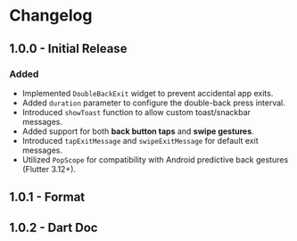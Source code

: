 # Changelog

## 1.0.0 - Initial Release

### Added
- Implemented `DoubleBackExit` widget to prevent accidental app exits.
- Added `duration` parameter to configure the double-back press interval.
- Introduced `showToast` function to allow custom toast/snackbar messages.
- Added support for both **back button taps** and **swipe gestures**.
- Introduced `tapExitMessage` and `swipeExitMessage` for default exit messages.
- Utilized `PopScope` for compatibility with Android predictive back gestures (Flutter 3.12+).

## 1.0.1 - Format

## 1.0.2 - Dart Doc